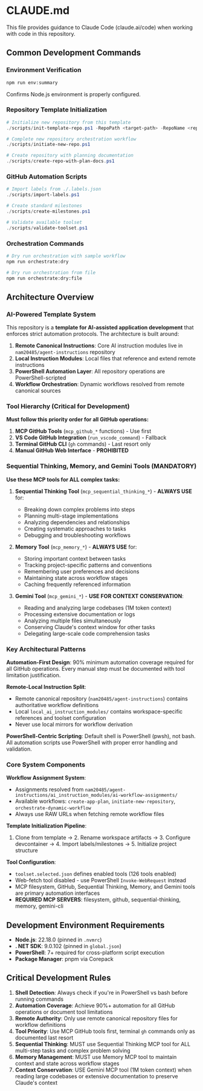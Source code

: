 # CLAUDE.md

This file provides guidance to Claude Code (claude.ai/code) when working with code in this repository.

## Common Development Commands

### Environment Verification
```bash
npm run env:summary
```
Confirms Node.js environment is properly configured.

### Repository Template Initialization
```powershell
# Initialize new repository from this template
./scripts/init-template-repo.ps1 -RepoPath <target-path> -RepoName <repo-name>

# Complete new repository orchestration workflow
./scripts/initiate-new-repo.ps1

# Create repository with planning documentation
./scripts/create-repo-with-plan-docs.ps1
```

### GitHub Automation Scripts
```powershell
# Import labels from ./.labels.json
./scripts/import-labels.ps1

# Create standard milestones
./scripts/create-milestones.ps1

# Validate available toolset
./scripts/validate-toolset.ps1
```

### Orchestration Commands
```bash
# Dry run orchestration with sample workflow
npm run orchestrate:dry

# Dry run orchestration from file
npm run orchestrate:dry:file
```

## Architecture Overview

### AI-Powered Template System
This repository is a **template for AI-assisted application development** that enforces strict automation protocols. The architecture is built around:

1. **Remote Canonical Instructions**: Core AI instruction modules live in `nam20485/agent-instructions` repository
2. **Local Instruction Modules**: Local files that reference and extend remote instructions
3. **PowerShell Automation Layer**: All repository operations are PowerShell-scripted
4. **Workflow Orchestration**: Dynamic workflows resolved from remote canonical sources

### Tool Hierarchy (Critical for Development)
**Must follow this priority order for all GitHub operations:**

1. **MCP GitHub Tools** (`mcp_github_*` functions) - Use first
2. **VS Code GitHub Integration** (`run_vscode_command`) - Fallback
3. **Terminal GitHub CLI** (`gh` commands) - Last resort only
4. **Manual GitHub Web Interface** - **PROHIBITED**

### Sequential Thinking, Memory, and Gemini Tools (MANDATORY)
**Use these MCP tools for ALL complex tasks:**

1. **Sequential Thinking Tool** (`mcp_sequential_thinking_*`) - **ALWAYS USE** for:
   - Breaking down complex problems into steps
   - Planning multi-stage implementations
   - Analyzing dependencies and relationships
   - Creating systematic approaches to tasks
   - Debugging and troubleshooting workflows

2. **Memory Tool** (`mcp_memory_*`) - **ALWAYS USE** for:
   - Storing important context between tasks
   - Tracking project-specific patterns and conventions
   - Remembering user preferences and decisions
   - Maintaining state across workflow stages
   - Caching frequently referenced information

3. **Gemini Tool** (`mcp_gemini_*`) - **USE FOR CONTEXT CONSERVATION**:
   - Reading and analyzing large codebases (1M token context)
   - Processing extensive documentation or logs
   - Analyzing multiple files simultaneously
   - Conserving Claude's context window for other tasks
   - Delegating large-scale code comprehension tasks

### Key Architectural Patterns

**Automation-First Design**: 90% minimum automation coverage required for all GitHub operations. Every manual step must be documented with tool limitation justification.

**Remote-Local Instruction Split**: 
- Remote canonical repository (`nam20485/agent-instructions`) contains authoritative workflow definitions
- Local `local_ai_instruction_modules/` contains workspace-specific references and toolset configuration
- Never use local mirrors for workflow derivation

**PowerShell-Centric Scripting**: Default shell is PowerShell (pwsh), not bash. All automation scripts use PowerShell with proper error handling and validation.

### Core System Components

**Workflow Assignment System**: 
- Assignments resolved from `nam20485/agent-instructions/ai_instruction_modules/ai-workflow-assignments/`
- Available workflows: `create-app-plan`, `initiate-new-repository`, `orchestrate-dynamic-workflow`
- Always use RAW URLs when fetching remote workflow files

**Template Initialization Pipeline**:
1. Clone from template → 2. Rename workspace artifacts → 3. Configure devcontainer → 4. Import labels/milestones → 5. Initialize project structure

**Tool Configuration**: 
- `toolset.selected.json` defines enabled tools (126 tools enabled)
- Web-fetch tool disabled - use PowerShell `Invoke-WebRequest` instead
- MCP filesystem, GitHub, Sequential Thinking, Memory, and Gemini tools are primary automation interfaces
- **REQUIRED MCP SERVERS**: filesystem, github, sequential-thinking, memory, gemini-cli

## Development Environment Requirements

- **Node.js**: 22.18.0 (pinned in `.nvmrc`)
- **. NET SDK**: 9.0.102 (pinned in `global.json`) 
- **PowerShell**: 7+ required for cross-platform script execution
- **Package Manager**: pnpm via Corepack

## Critical Development Rules

1. **Shell Detection**: Always check if you're in PowerShell vs bash before running commands
2. **Automation Coverage**: Achieve 90%+ automation for all GitHub operations or document tool limitations
3. **Remote Authority**: Only use remote canonical repository files for workflow definitions
4. **Tool Priority**: Use MCP GitHub tools first, terminal `gh` commands only as documented last resort
5. **Sequential Thinking**: MUST use Sequential Thinking MCP tool for ALL multi-step tasks and complex problem solving
6. **Memory Management**: MUST use Memory MCP tool to maintain context and state across workflow stages
7. **Context Conservation**: USE Gemini MCP tool (1M token context) when reading large codebases or extensive documentation to preserve Claude's context
